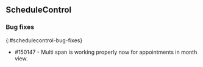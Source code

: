 ## ScheduleControl

### Bug fixes
{:#schedulecontrol-bug-fixes}

* \#150147 - Multi span is working properly now for appointments in month view.